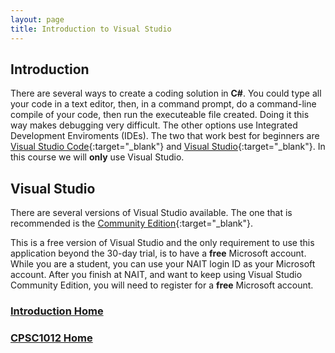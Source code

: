 ```yaml
---
layout: page
title: Introduction to Visual Studio
---
```


## Introduction
There are several ways to create a coding solution in **C#**. You could type all your code in a text editor, then, in a command prompt, do a command-line compile of your code, then run the executeable file created. Doing it this way makes debugging very difficult. The other options use Integrated Development Enviroments (IDEs). The two that work best for beginners are [Visual Studio Code](https://code.visualstudio.com/){:target="_blank"} and [Visual Studio](https://visualstudio.microsoft.com/){:target="_blank"}. In this course we will **only** use Visual Studio.

## Visual Studio
There are several versions of Visual Studio available. The one that is recommended is the [Community Edition](https://visualstudio.microsoft.com/thank-you-downloading-visual-studio/?sku=Community&rel=16){:target="_blank"}.

This is a free version of Visual Studio and the only requirement to use this application beyond the 30-day trial, is to have a **free** Microsoft account. While you are a student, you can use your NAIT login ID as your Microsoft account. After you finish at NAIT, and want to keep using Visual Studio Community Edition, you will need to register for a **free** Microsoft account.

### [Introduction Home](01-intro-to-programming.md)
### [CPSC1012 Home](../)